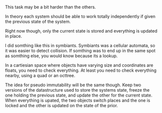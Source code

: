 This task may be a bit harder than the others.

In theory each system should be able to work totally independently if given the previous state of the system.

Right now though, only the current state is stored and everything is updated in place.

I did somthing like this in symbiants.
Symbiants was a cellular automata, so it was easier to detect collision. If somthing was to end up in the same spot as somthing else, you would know because its a lookup.

In a cartiesian space where objects have varying size and coordinates are floats, you need to check everything. At least you need to check everything nearby, using a quad or an octtree.

The idea for pseudo immutability will be the same though. Keep two versions of the datastructure used to store the systems state, freeze the one holding the previous state, and update the other for the current state. When everything is upated, the two objects switch places and the one is locked and the other is updated on the state of the prior.